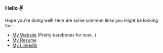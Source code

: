 ### Hello :v:

Hope you're doing well! Here are some common links you might be looking for:

- [My Website](michaelsavchuk.com) (Pretty barebones for now...)
- [My Resume](https://www.michaelsavchuk.com/michael-savchuk-resume.pdf)
- [My LinkedIn](https://www.linkedin.com/in/michaelsavchuk/)
